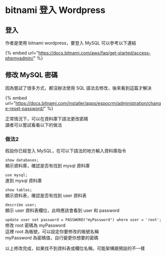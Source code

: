 # bitnami 登入 Wordpress

## 登入

作者是使用 bitnami wordpress，要登入 MySQL 可以參考以下連結

{% embed url="https://docs.bitnami.com/aws/faq/get-started/access-phpmyadmin/" %}

## 修改 MySQL 密碼

因為嘗試了很多方式，都沒辦法使用 SQL 語法去修改，後來看到這篇才解決

{% embed url="https://docs.bitnami.com/installer/apps/espocrm/administration/change-reset-password/" %}

正常情況下，可以在資料庫下語法更改密碼  
讀者可以嘗試看看以下的做法

### 做法2

假設你已經登入 MySQL，在可以下語法的地方輸入資料庫指令

`show databases;`  
顯示資料庫，確認是否有找到 mysql 資料庫

`use mysql;`  
進到 mysql 資料庫

`show tables;`  
顯示資料表，確認是否有找到 user 資料表

`describe user;`  
顯示 user 資料表欄位，此時應該會看到 user 和 password

`update user set password = PASSWORD("myPassword") where user = 'root';`  
修改 root 密碼為 myPassword  
這裡 root 為帳號，可以設定你要修改的帳號名稱  
myPassword 為密碼值，自行變更你想要的密碼

以上修改完成，如果找不到資料表或欄位名稱，可能架構跟預設的不一樣



